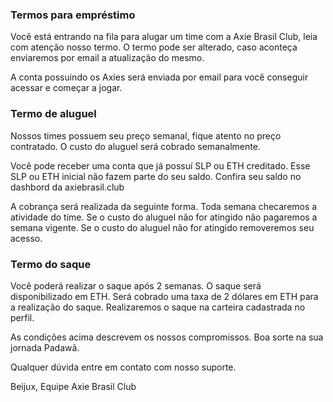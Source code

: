 ### Termos para empréstimo

Você está entrando na fila para alugar um time com a Axie Brasil Club, leia com atenção nosso termo.
O termo pode ser alterado, caso aconteça enviaremos por email a atualização do mesmo.

A conta possuindo os Axies será enviada por email para você conseguir acessar e começar a jogar.

### Termo de aluguel

Nossos times possuem seu preço semanal, fique atento no preço contratado.
O custo do aluguel será cobrado semanalmente.

Você pode receber uma conta que já possuí SLP ou ETH creditado. 
Esse SLP ou ETH inicial não fazem parte do seu saldo. 
Confira seu saldo no dashbord da axiebrasil.club

A cobrança será realizada da seguinte forma.
Toda semana checaremos a atividade do time.
Se o custo do aluguel não for atingido não pagaremos a semana vigente.
Se o custo do aluguel não for atingido removeremos seu acesso.

### Termo do saque

Você poderá realizar o saque após 2 semanas.
O saque será disponibilizado em ETH.
Será cobrado uma taxa de 2 dólares em ETH para a realização do saque.
Realizaremos o saque na carteira cadastrada no perfil.

As condições acima descrevem os nossos compromissos.
Boa sorte na sua jornada Padawã.

Qualquer dúvida entre em contato com nosso suporte.

Beijux,
Equipe Axie Brasil Club
